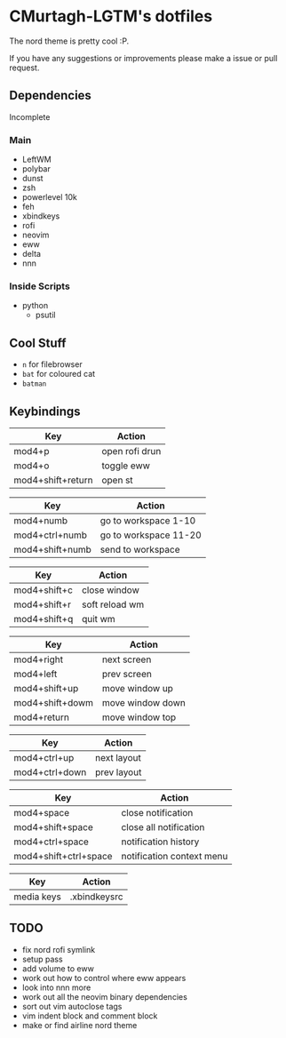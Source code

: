 # CMurtagh-LGTM's dotfiles

The nord theme is pretty cool :P.

If you have any suggestions or improvements please make a issue or pull request.

## Dependencies

Incomplete

### Main
- LeftWM
- polybar
- dunst
- zsh
- powerlevel 10k
- feh
- xbindkeys
- rofi
- neovim
- eww
- delta
- nnn

### Inside Scripts
- python
	- psutil

## Cool Stuff
- `n` for filebrowser
- `bat` for coloured cat
- `batman`


## Keybindings
Key 					| Action
------------------------|----------------------
mod4+p					| open rofi drun
mod4+o					| toggle eww
mod4+shift+return		| open st

Key 					| Action
------------------------|----------------------
mod4+numb				| go to workspace 1-10
mod4+ctrl+numb			| go to workspace 11-20
mod4+shift+numb 		| send to workspace

Key 					| Action
------------------------|----------------------
mod4+shift+c			| close window
mod4+shift+r			| soft reload wm
mod4+shift+q			| quit wm

Key 					| Action
------------------------|----------------------
mod4+right				| next screen
mod4+left				| prev screen
mod4+shift+up			| move window up
mod4+shift+dowm			| move window down
mod4+return				| move window top

Key 					| Action
------------------------|----------------------
mod4+ctrl+up			| next layout
mod4+ctrl+down			| prev layout

Key 					| Action
------------------------|----------------------
mod4+space				| close notification
mod4+shift+space		| close all notification
mod4+ctrl+space			| notification history
mod4+shift+ctrl+space	| notification context menu

Key 					| Action
------------------------|----------------------
media keys				| .xbindkeysrc

## TODO
- fix nord rofi symlink
- setup pass
- add volume to eww
- work out how to control where eww appears
- look into nnn more
- work out all the neovim binary dependencies
- sort out vim autoclose tags
- vim indent block and comment block
- make or find airline nord theme
